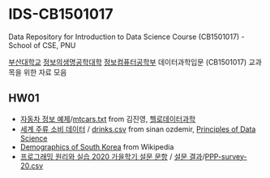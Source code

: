 # IDS-CB1501017
Data Repository for Introduction to Data Science Course (CB1501017) - School of CSE, PNU

[부산대학교](http://www.pusan.ac.kr/kor/Main.do) [정보의생명공학대학](https://ibe.pusan.ac.kr/ibe/index.do) [정보컴퓨터공학부](https://cse.pusan.ac.kr/cse/index.do) 데이터과학입문 (CB1501017) 교과목을 위한 자료 모음

## HW01 
* [자동차 정보 예제](https://github.com/jykim/dbook/blob/master/mtcars.txt)/[mtcars.txt](https://raw.githubusercontent.com/jykim/dbook/master/mtcars.txt) from 김진영, [헬로데이터과학](http://www.yes24.com/Product/goods/24349374)
* [세계 주류 소비 데이터](https://github.com/sinanuozdemir/principles_of_data_science/blob/master/data/chapter_2/drinks.csv) / [drinks.csv](https://raw.githubusercontent.com/sinanuozdemir/principles_of_data_science/master/data/chapter_2/drinks.csv) from sinan ozdemir, [Principles of Data Science](https://www.amazon.com/Principles-Data-Science-techniques-making-ebook/dp/B01A8T8YNC)
* [Demographics of South Korea](https://en.wikipedia.org/wiki/Demographics_of_South_Korea) from Wikipedia
* [프로그래밍 원리와 실습 2020 가을학기 설문 문항](https://github.com/inetguru/IDS-CB35533/blob/main/ppp_survey_questions.pdf) / [설문 결과](https://github.com/inetguru/IDS-CB35533/blob/main/PPP-survey-20.csv)/[PPP-survey-20.csv](https://raw.githubusercontent.com/inetguru/IDS-CB35533/main/PPP-survey-20.csv)
